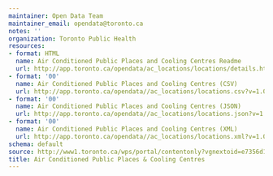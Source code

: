 ```yaml
---
maintainer: Open Data Team
maintainer_email: opendata@toronto.ca
notes: ''
organization: Toronto Public Health
resources:
- format: HTML
  name: Air Conditioned Public Places and Cooling Centres Readme
  url: http://app.toronto.ca/opendata/ac_locations/locations/details.html
- format: '00'
  name: Air Conditioned Public Places and Cooling Centres (CSV)
  url: http://app.toronto.ca/opendata//ac_locations/locations.csv?v=1.00
- format: '00'
  name: Air Conditioned Public Places and Cooling Centres (JSON)
  url: http://app.toronto.ca/opendata//ac_locations/locations.json?v=1.00
- format: '00'
  name: Air Conditioned Public Places and Cooling Centres (XML)
  url: http://app.toronto.ca/opendata//ac_locations/locations.xml?v=1.00
schema: default
source: http://www1.toronto.ca/wps/portal/contentonly?vgnextoid=e7356d1900531510VgnVCM10000071d60f89RCRD&vgnextchannel=1a66e03bb8d1e310VgnVCM10000071d60f89RCRD
title: Air Conditioned Public Places & Cooling Centres
---
```

